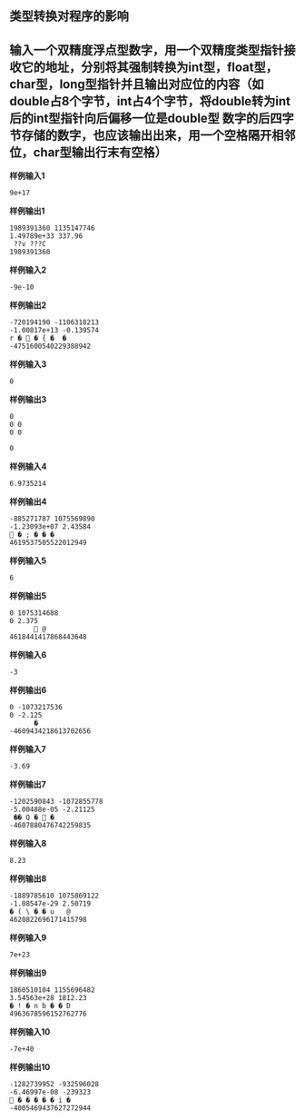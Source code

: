 ## 类型转换对程序的影响
输入一个双精度浮点型数字，用一个双精度类型指针接收它的地址，分别将其强制转换为int型，float型，char型，long型指针并且输出对应位的内容（如double占8个字节，int占4个字节，将double转为int后的int型指针向后偏移一位是double型
数字的后四字节存储的数字，也应该输出出来，用一个空格隔开相邻位，char型输出行末有空格）
---
**样例输入1**
```
9e+17
```
**样例输出1**
```
1989391360 1135147746
1.49789e+33 337.96
 ??v ???C
1989391360
```
**样例输入2**
```
-9e-10
```
**样例输出2**
```
-720194190 -1106318213
-1.00817e+13 -0.139574
r �  � { �  �
-4751600540229388942
```
**样例输入3**
```
0
```
**样例输出3**
```
0
0 0
0 0

0
```
**样例输入4**
```
6.9735214
```
**样例输出4**
```
-885271787 1075569890
-1.23093e+07 2.43584
 � ; � � �
4619537505522012949
```
**样例输入5**
```
6
```
**样例输出5**
```
0 1075314688
0 2.375
       @
4618441417868443648
```
**样例输入6**
```
-3
```
**样例输出6**
```
0 -1073217536
0 -2.125
      �
-4609434218613702656
```
**样例输入7**
```
-3.69
```
**样例输出7**
```
-1202590843 -1072855778
-5.00488e-05 -2.21125
 �� Q �  �
-4607880476742259835
```
**样例输入8**
```
8.23
```
**样例输出8**
```
-1889785610 1075869122
-1.08547e-29 2.50719
� ( \ � � u   @
4620822696171415798
```
**样例输入9**
```
7e+23
```
**样例输出9**
```
1860510104 1155696482
3.54563e+28 1812.23
� ! � n b � � D
4963678596152762776
```
**样例输入10**
```
-7e+40
```
**样例输出10**
```
-1282739952 -932596028
-6.46997e-08 -239323
 � � � � � i �
-4005469437627272944
```
